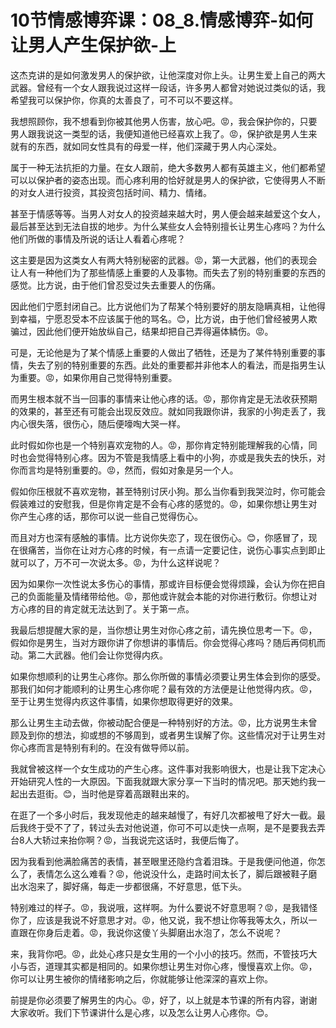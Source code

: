 # 10节情感博弈课：08_8.情感博弈-如何让男人产生保护欲-上

这杰克讲的是如何激发男人的保护欲，让他深度对你上头。让男生爱上自己的两大武器。曾经有一个女人跟我说过这样一段话，许多男人都曾对她说过类似的话，我希望我可以保护你，你真的太善良了，可不可以不要这样。

我想照顾你，我不想看到你被其他男人伤害，放心吧。😡，我会保护你的，只要男人跟我说这一类型的话，我便知道他已经喜欢上我了。😡，保护欲是男人生来就有的东西，就如同女性具有的母爱一样，他们深藏于男人内心深处。

属于一种无法抗拒的力量。在女人跟前，绝大多数男人都有英雄主义，他们都希望可以以保护者的姿态出现。而心疼利用的恰好就是男人的保护欲，它使得男人不断的对女人进行投资，其投资包括时间、精力、情绪。

甚至于情感等等。当男人对女人的投资越来越大时，男人便会越来越爱这个女人，最后甚至达到无法自拔的地步。为什么某些女人会特别擅长让男生心疼吗？为什么他们所做的事情及所说的话让人看着心疼呢？

这主要是因为这类女人有两大特别秘密的武器。😡，第一大武器，他们的表现会让人有一种他们为了那些情感上重要的人及事物。而失去了别的特别重要的东西的感觉。比方说，由于他们曾忍受过失去重要人的伤痛。

因此他们宁愿封闭自己。比方说他们为了帮某个特别要好的朋友隐瞒真相，让他得到幸福，宁愿忍受本不应该属于他的骂名。😊，比方说，由于他们曾经被男人欺骗过，因此他们便开始放纵自己，结果却把自己弄得遍体鳞伤。😡。

可是，无论他是为了某个情感上重要的人做出了牺牲，还是为了某件特别重要的事情，失去了别的特别重要的东西。此处的重要都并非他本人的看法，而是指男生认为重要。😡，如果你用自己觉得特别重要。

而男生根本就不当一回事的事情来让他心疼的话。😡，那你肯定是无法收获预期的效果的，甚至还有可能会出现反效应。就如同我跟你讲，我家的小狗走丢了，我内心很失落，很伤心，随后便嚎啕大哭一样。

此时假如你也是一个特别喜欢宠物的人。😡，那你肯定特别能理解我的心情，同时也会觉得特别心疼。因为不管是我情感上看中的小狗，亦或是我失去的快乐，对你而言均是特别重要的。😡，然而，假如对象是另一个人。

假如你压根就不喜欢宠物，甚至特别讨厌小狗。那么当你看到我哭泣时，你可能会假装难过的安慰我，但是你肯定是不会有心疼的感觉的。😡，如果你想让男生对你产生心疼的话，那你可以说一些自己觉得伤心。

而且对方也深有感触的事情。比方说你失恋了，现在很伤心。😊，你感冒了，现在很痛苦，当你在让对方心疼的时候，有一点请一定要记住，说伤心事实点到即止就可以了，万不可一次说太多。😡，为什么这样说呢？

因为如果你一次性说太多伤心的事情，那或许目标便会觉得烦躁，会认为你在把自己的负面能量及情绪带给他。😡，那他或许就会本能的对你进行敷衍。你想让对方心疼的目的肯定就无法达到了。关于第一点。

我最后想提醒大家的是，当你想让男生对你心疼之前，请先换位思考一下。😡，假如你是男生，当对方跟你讲了你想讲的事情后。你会觉得心疼吗？随后再伺机而动。第二大武器。他们会让你觉得内疚。

如果你想顺利的让男生心疼你。那么你所做的事情必须要让男生体会到你的感受。那我们如何才能顺利的让男生心疼你呢？最有效的方法便是让他觉得内疚。😡，至于让男生觉得内疚这件事情，如果你想取得更好的效果。

那么让男生主动去做，你被动配合便是一种特别好的方法。😡，比方说男生未曾顾及到你的想法，抑或想的不够周到，或者男生误解了你。这些情况对于让男生对你心疼而言是特别有利的。在没有做导师以前。

我就曾被这样一个女生成功的产生心疼。这件事对我影响很大，也是让我下定决心开始研究人性的一大原因。下面我就跟大家分享一下当时的情况吧。那天她约我一起出去逛街。😊，当时他是穿着高跟鞋出来的。

在逛了一个多小时后，我发现他走的越来越慢了，有好几次都被甩了好大一截。最后我终于受不了了，转过头去对他说道，你可不可以走快一点啊，是不是要我去弄台8人大轿过来抬你啊？😡，当我说完这话时，我便后悔了。

因为我看到他满脸痛苦的表情，甚至眼里还隐约含着泪珠。于是我便问他道，你怎么了，表情怎么这么难看？😡，他说没什么，走路时间太长了，脚后跟被鞋子磨出水泡来了，脚好痛，每走一步都很痛，不好意思，低下头。

特别难过的样子。😡，我说哦，这样啊。为什么要说不好意思啊？😡，是我错怪你了，应该是我说不好意思才对。😡，他又说，我不想让你等我等太久，所以一直跟在你身后走着。😡，我说你这傻丫头脚磨出水泡了，怎么不说呢？

来，我背你吧。😡，此处心疼只是女生用的一个小小的技巧。然而，不管技巧大小与否，道理其实都是相同的。如果你想让男生对你心疼，慢慢喜欢上你。😡，你可以让男生被你的情绪影响之后，你就能够让他深深的喜欢上你。

前提是你必须要了解男生的内心。😡，好了，以上就是本节课的所有内容，谢谢大家收听。我们下节课讲什么是心疼，以及怎么让男人心疼你。😊。

